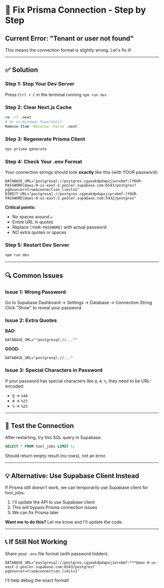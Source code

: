 # 🔧 Fix Prisma Connection - Step by Step

## Current Error: "Tenant or user not found"

This means the connection format is slightly wrong. Let's fix it!

---

## ✅ Solution

### Step 1: Stop Your Dev Server
Press `Ctrl + C` in the terminal running `npm run dev`

### Step 2: Clear Next.js Cache
```bash
rm -rf .next
# Or on Windows PowerShell:
Remove-Item -Recurse -Force .next
```

### Step 3: Regenerate Prisma Client
```bash
npx prisma generate
```

### Step 4: Check Your .env Format

Your connection strings should look **exactly** like this (with YOUR password):

```env
DATABASE_URL="postgresql://postgres.cgyeakdpdapxjiwrxbmf:[YOUR-PASSWORD]@aws-0-us-east-2.pooler.supabase.com:6543/postgres?pgbouncer=true&connection_limit=1"
DIRECT_URL="postgresql://postgres.cgyeakdpdapxjiwrxbmf:[YOUR-PASSWORD]@aws-0-us-east-2.pooler.supabase.com:5432/postgres"
```

**Critical points:**
- No spaces around `=`
- Entire URL in quotes
- Replace `[YOUR-PASSWORD]` with actual password
- NO extra quotes or spaces

### Step 5: Restart Dev Server
```bash
npm run dev
```

---

## 🔍 Common Issues

### Issue 1: Wrong Password
Go to Supabase Dashboard → Settings → Database → Connection String  
Click "Show" to reveal your password

### Issue 2: Extra Quotes
**BAD:**
```env
DATABASE_URL=""postgresql://...""
```

**GOOD:**
```env
DATABASE_URL="postgresql://..."
```

### Issue 3: Special Characters in Password
If your password has special characters like `@`, `#`, `%`, they need to be URL-encoded:
- `@` → `%40`
- `#` → `%23`
- `%` → `%25`

---

## 🧪 Test the Connection

After restarting, try this SQL query in Supabase:

```sql
SELECT * FROM tool_jobs LIMIT 1;
```

Should return empty result (no rows), not an error.

---

## 💡 Alternative: Use Supabase Client Instead

If Prisma still doesn't work, we can temporarily use Supabase client for tool_jobs:

1. I'll update the API to use Supabase client
2. This will bypass Prisma connection issues
3. We can fix Prisma later

**Want me to do this?** Let me know and I'll update the code.

---

## 📞 If Still Not Working

Share your `.env` file format (with password hidden):
```env
DATABASE_URL="postgresql://postgres.cgyeakdpdapxjiwrxbmf:***@aws-0-us-east-2.pooler.supabase.com:6543/postgres?pgbouncer=true&connection_limit=1"
```

I'll help debug the exact format!

